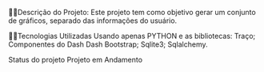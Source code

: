 👨‍💻Descrição do Projeto:
Este projeto tem como objetivo gerar um conjunto de gráficos, separado das informações do usuário.


👨‍💻Tecnologias Utilizadas
Usando apenas PYTHON e as bibliotecas:
Traço;
Componentes do Dash Dash Bootstrap;
Sqlite3;
Sqlalchemy.


Status do projeto
Projeto em Andamento
